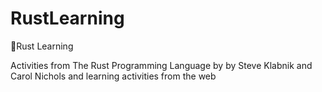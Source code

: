 # RustLearning
🦀Rust Learning 

Activities from The Rust Programming Language by by Steve Klabnik and Carol Nichols and learning activities from the web
